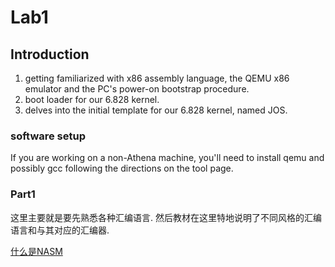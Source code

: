 # Lab1

## Introduction

1. getting familiarized with x86 assembly language, the QEMU x86 emulator and the PC's power-on bootstrap procedure.
2. boot loader for our 6.828 kernel.
3. delves into the initial template for our 6.828 kernel, named JOS.

### software setup
If you are working on a non-Athena machine, you'll need to install qemu and possibly gcc following the directions on the tool page.


### Part1

这里主要就是要先熟悉各种汇编语言. 然后教材在这里特地说明了不同风格的汇编语言和与其对应的汇编器.

[什么是NASM](https://www.cnblogs.com/chaoguo1234/p/14618860.html)


